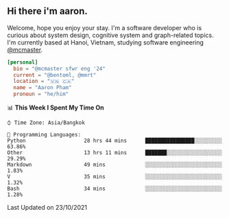 <h2><b>Hi there i'm aaron. </b></h2>

Welcome, hope you enjoy your stay. I'm a software developer who is curious about system design, cognitive system and graph-related topics. I'm currently based at Hanoi, Vietnam, studying software engineering [@mcmaster](https://www.mcmaster.ca/).

```toml
[personal]
  bio = "@mcmaster sfwr eng '24"
  current = "@bentoml, @mmrt"
  location = "🇻🇳 🇨🇦"
  name = "Aaron Pham"
  pronoun = "he/him"
```
<!--<img src="https://github-readme-stats.vercel.app/api?username=aarnphm&show_icons=true&count_private=true&theme=dark" height="170"/>-->
<!--<img src="https://github-readme-stats.vercel.app/api/top-langs/?username=aarnphm&layout=compact&hide=css&theme=dark" height="170" />-->

<!--START_SECTION:waka-->
📊 **This Week I Spent My Time On** 

```text
⌚︎ Time Zone: Asia/Bangkok

💬 Programming Languages: 
Python                   28 hrs 44 mins      ████████████████░░░░░░░░░   63.86% 
Other                    13 hrs 11 mins      ███████░░░░░░░░░░░░░░░░░░   29.29% 
Markdown                 49 mins             ░░░░░░░░░░░░░░░░░░░░░░░░░   1.83% 
V                        35 mins             ░░░░░░░░░░░░░░░░░░░░░░░░░   1.32% 
Bash                     34 mins             ░░░░░░░░░░░░░░░░░░░░░░░░░   1.28%

```


 Last Updated on 23/10/2021
<!--END_SECTION:waka-->
